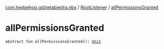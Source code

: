 [com.hedgehog.gdzietabiedra.ribs](../index.md) / [RootListener](index.md) / [allPermissionsGranted](./all-permissions-granted.md)

# allPermissionsGranted

`abstract fun allPermissionsGranted(): `[`Unit`](https://kotlinlang.org/api/latest/jvm/stdlib/kotlin/-unit/index.html)